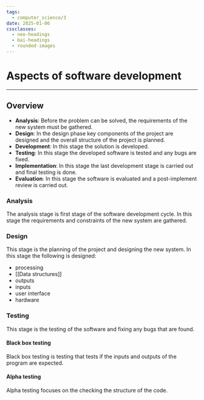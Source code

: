 ```yaml
---
tags:
  - computer_science/3
date: 2025-01-06
cssclasses:
  - neo-headings
  - bai-headings
  - rounded-images
---
```

# Aspects of software development
***
## Overview
- **Analysis**: Before the problem can be solved, the requirements  of the new system must be gathered.
- **Design**: In the design phase key components of the project are designed and the overall structure of the project is planned.
- **Development**: In this stage the solution is developed.
- **Testing**: In this stage the developed software is tested and any bugs are fixed.
- **Implementation**: In this stage the last development stage is carried out and final testing is done.
- **Evaluation**: In this stage the software is evaluated and a post-implement review is carried out.
### Analysis
The analysis stage is first stage of the software development cycle. In this stage the requirements and constraints of the new system are gathered.
### Design
This stage is the planning of the project and designing the new system. In this stage the following is designed:
- processing
- [[Data structures]]
- outputs
- inputs
- user interface
- hardware
### Testing
This stage is the testing of the software and fixing any bugs that are found.
#### Black box testing
Black box testing is testing that tests if the inputs and outputs of the program are expected.
#### Alpha testing
Alpha testing focuses on the checking the structure of the code.